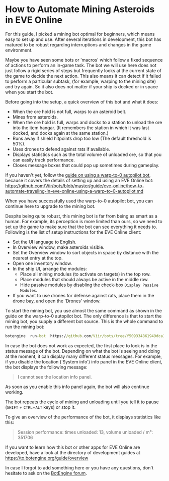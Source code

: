 # How to Automate Mining Asteroids in EVE Online

For this guide, I picked a mining bot optimal for beginners, which means easy to set up and use. After several iterations in development, this bot has matured to be robust regarding interruptions and changes in the game environment.

Maybe you have seen some bots or 'macros' which follow a fixed sequence of actions to perform an in-game task. The bot we will use here does not just follow a rigid series of steps but frequently looks at the current state of the game to decide the next action. This also means it can detect if it failed to perform a particular subtask, (for example, warping to the mining site) and try again. So it also does not matter if your ship is docked or in space when you start the bot.

Before going into the setup, a quick overview of this bot and what it does:

+ When the ore hold is not full, warps to an asteroid belt.
+ Mines from asteroids.
+ When the ore hold is full, warps and docks to a station to unload the ore into the item hangar. (It remembers the station in which it was last docked, and docks again at the same station.)
+ Runs away if shield hitpoints drop too low (The default threshold is 50%).
+ Uses drones to defend against rats if available.
+ Displays statistics such as the total volume of unloaded ore, so that you can easily track performance.
+ Closes message boxes that could pop up sometimes during gameplay.

If you haven't yet, follow the [guide on using a warp-to-0 autopilot bot](./how-to-automate-traveling-in-eve-online-using-a-warp-to-0-autopilot.md), because it covers the details of setting up and using an EVE Online bot:
https://github.com/Viir/bots/blob/master/guide/eve-online/how-to-automate-traveling-in-eve-online-using-a-warp-to-0-autopilot.md

When you have successfully used the warp-to-0 autopilot bot, you can continue here to upgrade to the mining bot.

Despite being quite robust, this mining bot is far from being as smart as a human. For example, its perception is more limited than ours, so we need to set up the game to make sure that the bot can see everything it needs to. Following is the list of setup instructions for the EVE Online client:

+ Set the UI language to English.
+ In Overview window, make asteroids visible.
+ Set the Overview window to sort objects in space by distance with the nearest entry at the top.
+ Open one inventory window.
+ In the ship UI, arrange the modules:
    + Place all mining modules (to activate on targets) in the top row.
    + Place modules that should always be active in the middle row.
    + Hide passive modules by disabling the check-box `Display Passive Modules`.
+ If you want to use drones for defense against rats, place them in the drone bay, and open the 'Drones' window.

To start the mining bot, you use almost the same command as shown in the guide on the warp-to-0 autopilot bot. The only difference is that to start the mining bot, you supply a different bot source. This is the whole command to run the mining bot:

```cmd
botengine  run-bot  https://github.com/Viir/bots/tree/f509334861949dca1e061281a3ebb81dbc6adbdc/implement/applications/eve-online/eve-online-mining-bot
```

In case the bot does not work as expected, the first place to look is in the status message of the bot. Depending on what the bot is seeing and doing at the moment, it can display many different status messages.
For example, if you disable the location ('System info') info panel in the EVE Online client, the bot displays the following message:

> I cannot see the location info panel.

As soon as you enable this info panel again, the bot will also continue working.

The bot repeats the cycle of mining and unloading until you tell it to pause (`SHIFT` + `CTRL`+`ALT` keys) or stop it.

To give an overview of the performance of the bot, it displays statistics like this:

> Session performance: times unloaded: 13, volume unloaded / m³: 351706

If you want to learn how this bot or other apps for EVE Online are developed, have a look at the directory of development guides at https://to.botengine.org/guide/overview

In case I forgot to add something here or you have any questions, don't hesitate to ask on the [BotEngine forum](https://forum.botengine.org/).

